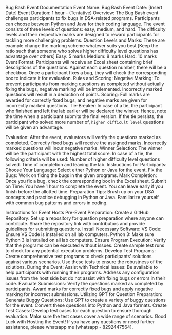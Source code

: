 Bug Bash Event Documentation
Event Name: Bug Bash
Event Date: [Insert Date]
Event Duration: 1 hour - (Tentative)
Overview: The Bug Bash event challenges participants to fix bugs in DSA-related programs. Participants can choose between Python and Java for their coding language. The event consists of three levels of questions: easy, medium, and hard. The difficulty levels and their respective marks are designed to reward participants for tackling more challenging problems.
Question Levels and Marks: 
These are example change the marking scheme whatever suits you best
[Keep the ratio such that someone who solves higher difficulty level questions has advantage over others]
Easy: 5 marks
Medium: 8 marks
Hard: 10 marks
Event Format:
Participants will receive an Excel sheet containing brief descriptions of the questions.
Against each question number, there will be a checkbox.
Once a participant fixes a bug, they will check the corresponding box to indicate it for evaluation.
Rules and Scoring:
Negative Marking: To prevent participants from marking questions as completed without actually fixing the bugs, negative marking will be implemented. Incorrectly marked questions will result in a deduction of points.
Scoring: Full marks are awarded for correctly fixed bugs, and negative marks are given for incorrectly marked questions.
Tie-Breaker: 
In case of a tie, the participant who finished and left the lab earlier will be declared the winner. Hence, note the time when a participant submits the final version.
If the tie persists, the participant who solved more number of, `higher difficult level` questions will be given an advantage. 


Evaluation:
After the event, evaluators will verify the questions marked as completed.
Correctly fixed bugs will receive the assigned marks.
Incorrectly marked questions will incur negative marks.
Winner Selection:
The winner will be the participant with the highest total score.
In case of a tie, the following criteria will be used:
Number of higher difficulty level questions solved.
Time of completion and leaving the lab.
Instructions for Participants:
Choose Your Language: Select either Python or Java for the event.
Fix the Bugs: Work on fixing the bugs in the given programs.
Mark Completion: Once you fix a bug, check the corresponding box in the Excel sheet.
Submit on Time: You have 1 hour to complete the event. You can leave early if you finish before the allotted time.
Preparation Tips:
Brush up on your DSA concepts and practice debugging in Python or Java.
Familiarize yourself with common bug patterns and errors in coding.

Instructions for Event Hosts
Pre-Event Preparation:
Create a GitHub Repository:
Set up a repository for question preparation where anyone can contribute.
Share the repository link with contributors and provide guidelines for submitting questions.
Install Necessary Software:
VS Code: Ensure VS Code is installed on all lab computers.
Python 3: Make sure Python 3 is installed on all lab computers.
Ensure Program Execution:
Verify that the programs can be executed without issues.
Create sample test runs to check for any potential execution problems.
Develop Test Programs:
Create comprehensive test programs to check participants' solutions against various scenarios.
Use these tests to ensure the robustness of the solutions.
During the Event:
Assist with Technical Issues:
Be available to help participants with running their programs.
Address any configuration issues from the host side but do not assist with fixing bugs or errors in their code.
Evaluate Submissions:
Verify the questions marked as completed by participants.
Award marks for correctly fixed bugs and apply negative marking for incorrect submissions.
Utilizing GPT for Question Preparation:
Generate Buggy Questions:
Use GPT to create a variety of buggy questions for the event.
Convert these questions into Python and Java formats.
Create Test Cases:
Develop test cases for each question to ensure thorough evaluation.
Make sure the test cases cover a wide range of scenarios.
Good Luck with Hosting the Event!
If you have any questions or need further assistance, please whatsapp me [whatsapp - 8292447564].
